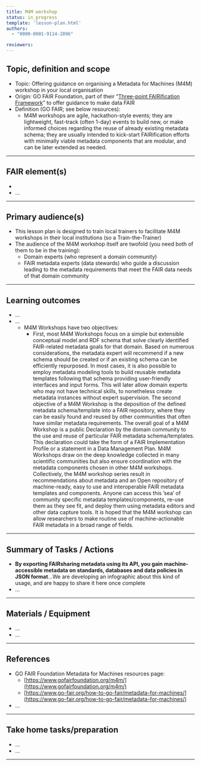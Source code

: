```yaml
---
title: M4M workshop
status: in_progress
template: 'lesson-plan.html'
authors:
  - "0000-0001-9114-2896"

reviewers:
--- 
```


## Topic, definition and scope



* Topic: Offering guidance on organising a Metadata for Machines (M4M) workshop in your local organisation
* Origin: GO FAIR Foundation, part of their “[Three-point FAIRification Framework](https://www.go-fair.org/how-to-go-fair/)” to offer guidance to make data FAIR
* Definition (GO FAIR; see below resources): 
    * M4M workshops are agile, hackathon-style events; they are lightweight, fast-track (often 1-day) events to build new, or make informed choices regarding the reuse of already existing metadata schema; they are usually intended to kick-start FAIRification efforts with minimally viable metadata components that are modular, and can be later extended as needed. 


---

## FAIR element(s)



* 
* …


---

## Primary audience(s)



* This lesson plan is designed to train local trainers to facilitate M4M workshops in their local institutions (so a Train-the-Trainer)
* The audience of the M4M workshop itself are twofold (you need both of them to be in the training):
    * Domain experts (who represent a domain community)
    * FAIR metadata experts (data stewards) who guide a discussion leading to the metadata requirements that meet the FAIR data needs of that domain community


---

## Learning outcomes



* …
* …
    * M4M Workshops have two objectives: 
        * First, most M4M Workshops focus on a simple but extensible conceptual model and RDF schema that solve clearly identified FAIR-related metadata goals for that domain. Based on numerous considerations, the metadata expert will recommend if a new schema should be created or if an existing schema can be efficiently repurposed. In most cases, it is also possible to employ metadata modeling tools to build reusable metadata templates following that schema providing user-friendly interfaces and input forms. This will later allow domain experts who may not have technical skills, to nonetheless create metadata instances without expert supervision. The second objective of a M4M Workshop is the deposition of the defined metadata schema/template into a FAIR repository, where they can be easily found and reused by other communities that often have similar metadata requirements. The overall goal of a M4M Workshop is a public Declaration by the domain community to the use and reuse of particular FAIR metadata schema/templates. This declaration could take the form of a FAIR Implementation Profile or a statement in a Data Management Plan. M4M Workshops draw on the deep knowledge collected in many scientific communities but also ensure coordination with the metadata components chosen in other M4M workshops. Collectively, the M4M workshop series result in recommendations about metadata and an Open repository of machine-ready, easy to use and interoperable FAIR metadata templates and components. Anyone can access this ’sea’ of community specific metadata templates/components, re-use them as they see fit, and deploy them using metadata editors and other data capture tools. It is hoped that the M4M workshop can allow researchers to make routine use of machine-actionable FAIR metadata in a broad range of fields.


---

## Summary of Tasks / Actions



* **By exporting FAIRsharing metadata using its API, you gain machine-accessible metadata on standards, databases and data policies in JSON format**…We are developing an infographic about this kind of usage, and are happy to share it here once complete
* …


---

## Materials / Equipment



* …
* …


---

## References



* GO FAIR Foundation Metadata for Machines resources page:
    * [https://www.gofairfoundation.org/m4m/](https://www.gofairfoundation.org/m4m/) 
    * [https://www.go-fair.org/how-to-go-fair/metadata-for-machines/](https://www.go-fair.org/how-to-go-fair/metadata-for-machines/) 
* …


---

## Take home tasks/preparation



* …
* …


---
